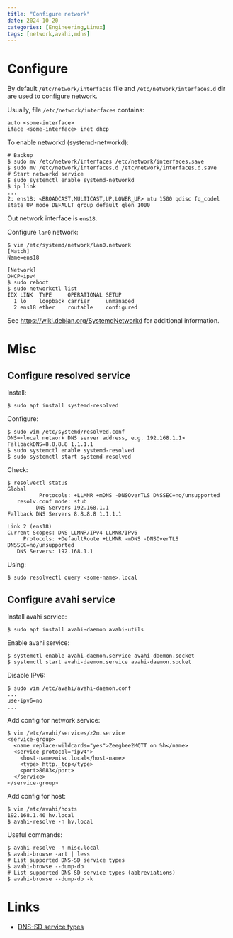 ```yaml
---
title: "Configure network"
date: 2024-10-20
categories: [Engineering,Linux]
tags: [network,avahi,mdns]
---
```


# Configure

By default `/etc/network/interfaces` file and `/etc/network/interfaces.d` dir are used to configure network.

Usually, file `/etc/network/interfaces` contains:
```text
auto <some-interface>
iface <some-interface> inet dhcp
```

To enable networkd (systemd-networkd):
```shell
# Backup
$ sudo mv /etc/network/interfaces /etc/network/interfaces.save
$ sudo mv /etc/network/interfaces.d /etc/network/interfaces.d.save
# Start networkd service
$ sudo systemctl enable systemd-networkd
$ ip link
...
2: ens18: <BROADCAST,MULTICAST,UP,LOWER_UP> mtu 1500 qdisc fq_codel state UP mode DEFAULT group default qlen 1000
```
Out network interface is `ens18`.

Configure `lan0` network:
```shell
$ vim /etc/systemd/network/lan0.network
[Match]
Name=ens18

[Network]
DHCP=ipv4
$ sudo reboot
$ sudo networkctl list
IDX LINK  TYPE     OPERATIONAL SETUP     
  1 lo    loopback carrier     unmanaged
  2 ens18 ether    routable    configured
```

See https://wiki.debian.org/SystemdNetworkd for additional information.

#  Misc

## Configure resolved service

Install:
```shell
$ sudo apt install systemd-resolved
```

Configure:
```shell
$ sudo vim /etc/systemd/resolved.conf
DNS=<local network DNS server address, e.g. 192.168.1.1>
FallbackDNS=8.8.8.8 1.1.1.1
$ sudo systemctl enable systemd-resolved
$ sudo systemctl start systemd-resolved
```

Check:
```shell
$ resolvectl status
Global
          Protocols: +LLMNR +mDNS -DNSOverTLS DNSSEC=no/unsupported
   resolv.conf mode: stub
         DNS Servers 192.168.1.1
Fallback DNS Servers 8.8.8.8 1.1.1.1

Link 2 (ens18)
Current Scopes: DNS LLMNR/IPv4 LLMNR/IPv6
     Protocols: +DefaultRoute +LLMNR -mDNS -DNSOverTLS DNSSEC=no/unsupported
   DNS Servers: 192.168.1.1
```

Using:
```shell
$ sudo resolvectl query <some-name>.local
```

## Configure avahi service

Install avahi service:
```shell
$ sudo apt install avahi-daemon avahi-utils
```

Enable avahi service:
```shell
$ systemctl enable avahi-daemon.service avahi-daemon.socket
$ systemctl start avahi-daemon.service avahi-daemon.socket
```

Disable IPv6:
```shell
$ sudo vim /etc/avahi/avahi-daemon.conf
...
use-ipv6=no
...
```

Add config for network service: 
```shell
$ vim /etc/avahi/services/z2m.service
<service-group>
  <name replace-wildcards="yes">Zeegbee2MQTT on %h</name>
  <service protocol="ipv4">
    <host-name>misc.local</host-name>
    <type>_http._tcp</type>
    <port>8083</port>
  </service>
</service-group>
```

Add config for host:
```
$ vim /etc/avahi/hosts
192.168.1.40 hv.local
$ avahi-resolve -n hv.local
```

Useful commands:
```
$ avahi-resolve -n misc.local
$ avahi-browse -art | less
# List supported DNS-SD service types
$ avahi-browse --dump-db
# List supported DNS-SD service types (abbreviations)
$ avahi-browse --dump-db -k
```

# Links

* [DNS-SD service types](http://www.dns-sd.org/servicetypes.html)